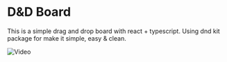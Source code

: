 # D&D Board

This is a simple drag and drop board with react + typescript. Using dnd kit package for make it simple, easy & clean.


![Video](https://github.com/user-attachments/assets/42e87cce-e09e-4b5c-bb01-8f8389d5c5ea)


